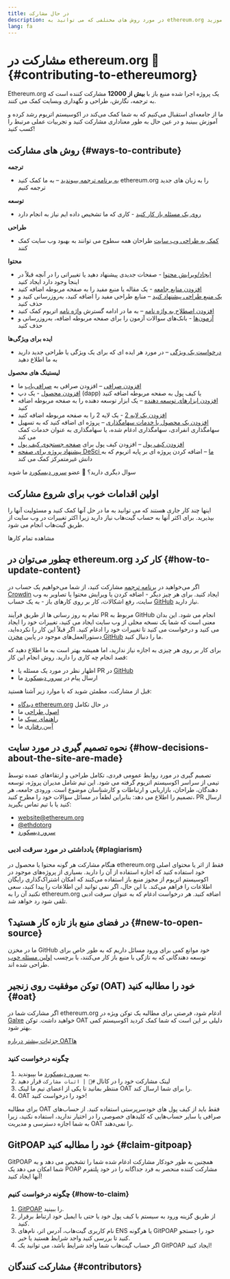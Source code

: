 ```yaml
---
title: در حال مشارکت
description: در مورد روش های مختلفی که می توانید به ethereum.org کمک کنید، بیاموزید
lang: fa
---
```


# مشارکت در ethereum.org 🦄 {#contributing-to-ethereumorg}

Ethereum.org یک پروژه اجرا شده منبع باز با **بیش از 12000** مشارکت کننده است که به ترجمه، نگارش، طراحی و نگهداری وبسایت کمک می کنند.

ما از جامعه‌ای استقبال می‌کنیم که به شما کمک می‌کند در اکوسیستم اتریوم رشد کرده و آموزش ببینید و در عین حال به طور معناداری مشارکت کنید و تجربیات عملی مرتبط را کسب کنید!

## روش های مشارکت {#ways-to-contribute}

**ترجمه**
- [به برنامه ترجمه بپیوندید](/contributing/translation-program/) – به ما کمک کنید ethereum.org را به زبان های جدید ترجمه کنیم

**توسعه**
- [روی یک مسئله باز کار کنید](https://github.com/ethereum/ethereum-org-website/issues) - کاری که ما تشخیص داده ایم نیاز به انجام دارد

**طراحی**
- [کمک به طراحی وب سایت](/contributing/design/) طراحان همه سطوح می توانند به بهبود وب سایت کمک کنند

**محتوا**
- [ایجاد/ویرایش محتوا](/contributing/#how-to-update-content) - صفحات جدیدی پیشنهاد دهید یا تغییراتی را در آنچه قبلاً در اینجا وجود دارد ایجاد کنید
- [افزودن منابع جامعه](/contributing/content-resources/) - یک مقاله یا منبع مفید را به صفحه مربوطه اضافه کنید
- [یک منبع طراحی پیشنهاد کنید](/contributing/design/adding-design-resources/) – منابع طراحی مفید را اضافه کنید، به‌روزرسانی کنید و حذف کنید
- [افزودن اصطلاح به واژه نامه](/contributing/adding-glossary-terms/) – به ما در ادامه گسترش [واژه نامه](/glossary/) اتریوم کمک کنید
- [آزمون‌ها](/contributing/quizzes/) - بانک‌های سوالات آزمون را برای صفحه مربوطه اضافه، به‌روزرسانی و حذف کنید

**ایده برای ویژگی‌ها**
- [درخواست یک ویژگی](https://github.com/ethereum/ethereum-org-website/issues/new?assignees=&labels=Type%3A+Feature&template=feature_request.yaml&title=) – در مورد هر ایده ای که برای یک ویژگی یا طراحی جدید دارید به ما اطلاع دهید

**لیستینگ های محصول**
- [افزودن صرافی](/contributing/adding-exchanges/) – افزودن صرافی به [صرافی‌یاب](/get-eth/#country-picker) ما
- [افزودن محصول](/contributing/adding-products/) - یک دپ (dapp) یا کیف پول به صفحه مربوطه اضافه کنید
- [افزودن ابزارهای توسعه دهنده](/contributing/adding-developer-tools/) – یک ابزار توسعه دهنده را به صفحه مربوطه اضافه کنید
- [افزودن یک لایه 2](/contributing/adding-layer-2s/) - یک لایه 2 را به صفحه مربوطه اضافه کنید
- [افزودن یک محصول یا خدمات سهامگذاری](/contributing/adding-staking-products/) – پروژه ای اضافه کنید که به تسهیل سهامگذاری انفرادی، سهامگذاری ادغام شده، یا سهامگذاری به عنوان خدمات کمک می کند
- [افزودن کیف پول](/contributing/adding-wallets/) – افزودن کیف پول برای [صفحه جستجوی کیف پول](/wallets/find-wallet/)
- [پیشنهاد پروژه برای صفحه DeSci ما](/contributing/adding-desci-projects/) – اضافه کردن پروژه ای بر پایه اتریوم که به دانش غیرمتمرکز کمک می کند

سوال دیگری دارید؟ 🤔 عضو [سرور دیسکورد](https://discord.gg/ethereum-org) ما شوید

## اولین اقدامات خوب برای شروع مشارکت

اینها چند کار جاری هستند که می توانید به ما در حل آنها کمک کنید و مسئولیت آنها را بپذیرید. برای اکثر آنها به حساب گیت‌هاب نیاز دارید زیرا اکثر تغییرات در وب سایت از طریق گیت‌هاب انجام می شود.

<IssuesList issues={gfissues} my={8} />

<ButtonLink href="https://github.com/ethereum/ethereum-org-website/issues">مشاهده تمام کارها</ButtonLink>

## چطور می‌توان در ethereum.org کار کرد {#how-to-update-content}

اگر می‌خواهید در [برنامه ترجمه](/contributing/translation-program/) مشارکت کنید، از شما می‌خواهیم یک حساب در [Crowdin](https://crowdin.com/project/ethereum-org) ایجاد کنید. برای هر چیز دیگر - اضافه کردن یا ویرایش محتوا یا تصاویر به وب سایت، رفع اشکالات، کار بر روی کارهای باز - به یک حساب [GitHub](https://github.com/) نیاز دارید.

تمام به روز رسانی ها از طریق فرآیند PR مربوط به GitHub انجام می شود. این بدان معنی است که شما یک نسخه محلی از وب سایت ایجاد می کنید، تغییرات خود را ایجاد می کنید و درخواست می کنید تا تغییرات خود را ادغام کنید. اگر قبلاً این کار را نکرده‌اید، دستورالعمل‌های موجود در پایین [مخزن GitHub](https://github.com/ethereum/ethereum-org-website) ما را دنبال کنید.

برای کار بر روی هر چیزی به اجازه نیاز ندارید، اما همیشه بهتر است به ما اطلاع دهید که قصد انجام چه کاری را دارید. روش انجام این کار:

- اظهار نظر در مورد یک مسئله یا PR در [GitHub](https://github.com/ethereum/ethereum-org-website)
- ارسال پیام در [سرور دیسکورد](https://discord.gg/ethereum-org) ما

قبل از مشارکت، مطمئن شوید که با موارد زیر آشنا هستید:

- [دیدگاه ethereum.org](/about/) در حال تکامل
- [اصول طراحی](/contributing/design-principles/) ما
- [راهنمای سبک](/contributing/style-guide/) ما
- [آیین رفتاری](/community/code-of-conduct) ما

<ContributorsQuizBanner mt={16} mb={8} />

## نحوه تصمیم گیری در مورد سایت {#how-decisions-about-the-site-are-made}

تصمیم گیری در مورد روابط عمومی فردی، تکامل طراحی و ارتقاءهای عمده توسط تیمی از سراسر اکوسیستم اتریوم گرفته می شود. این تیم شامل مدیران پروژه، توسعه دهندگان، طراحان، بازاریابی و ارتباطات و کارشناسان موضوع است. ورودی جامعه، هر تصمیم را اطلاع می دهد: بنابراین لطفاً در مسائل سؤالات خود را مطرح کنید، PR ارسال کنید یا با تیم تماس بگیرید:

- [website@ethereum.org](mailto:website@ethereum.org)
- [@ethdotorg](https://x.com/ethdotorg)
- [سرور دیسکورد](https://discord.gg/ethereum-org)

### یادداشتی در مورد سرقت ادبی {#plagiarism}

هنگام مشارکت هر گونه محتوا یا محصول در ethereum.org فقط از اثر یا محتوای اصلی خود استفاده کنید که اجازه استفاده از آن را دارید. بسیاری از پروژه‌های موجود در اکوسیستم اتریوم از مجوز منبع باز استفاده می‌کنند که امکان اشتراک‌گذاری رایگان اطلاعات را فراهم می‌کند. با این حال، اگر نمی توانید این اطلاعات را پیدا کنید، سعی نکنید آن را به ethereum.org اضافه کنید. هر درخواست‌ ادغام که به عنوان سرقت ادبی تلقی شود رد خواهد شد.

## در فضای منبع‌ باز تازه‌ کار هستید؟ {#new-to-open-source}

ما در مخزن GitHub خود موانع کمی برای ورود مسائل داریم که به طور خاص برای توسعه دهندگانی که به تازگی با منبع باز کار می‌کنند، با برچسب [اولین مسئله خوب](https://github.com/ethereum/ethereum-org-website/issues?q=is%3Aopen+is%3Aissue+label%3A%22good+first+issue%22) طراحی شده اند.

## توکن موفقیت روی زنجیر (OAT) خود را مطالبه کنید {#oat}

اگر مشارکت شما در ethereum.org ادغام شود، فرصتی برای مطالبه یک توکن ویژه در [Galxe](https://app.galxe.com/quest/ethereumorg) خواهید داشت. توکن OAT دلیلی بر این است که شما کمک کردید اکوسیستم کمی بهتر شود.

[جزئیات بیشتر درباره OATها](https://help.galxe.com/en/articles/7067290-galxe-oats-reward-and-celebrate-achievements)

### چگونه درخواست کنید
1. به [سرور دیسکورد](https://discord.gg/ethereum-org) ما بپیوندید.
2. لینک مشارکت خود را در کانال `#🥇 | اثبات مشارکت` قرار دهید
3. منتظر بمانید تا یکی از اعضای تیم ما لینک OAT را برای شما ارسال کند.
4. OAT‌ خود را درخواست کنید!

برای مطالبه OAT فقط باید از کیف پول های خودسرپرستی استفاده کنید. از حساب‌های صرافی یا سایر حساب‌هایی که کلیدهای خصوصی را در اختیار ندارید، استفاده نکنید، زیرا به شما اجازه دسترسی و مدیریت OAT را نمی‌دهند.

## GitPOAP خود را مطالبه کنید {#claim-gitpoap}

GitPOAP همچنین به طور خودکار مشارکت ادغام شده شما را تشخیص می دهد و به شما امکان می دهد یک POAP مشارکت کننده منحصر به فرد جداگانه را در خود پلتفرم آنها ایجاد کنید!


### چگونه درخواست کنیم {#how-to-claim}

1. [GitPOAP](https://www.gitpoap.io) را ببینید.
2. از طریق گزینه ورود به سیستم با کیف پول خود یا حتی با ایمیل خود ارتباط برقرار کنید.
3. نام کاربری گیت‌هاب، آدرس اتر، نام‌های ENS یا هرگونه GitPOAP خود را جستجو کنید تا بررسی کنید واجد شرایط هستید یا خیر.
4. اگر حساب گیت‌هاب شما واجد شرایط باشد، می توانید یک GitPOAP ایجاد کنید!

## مشارکت کنندگان {#contributors}

<Contributors />
